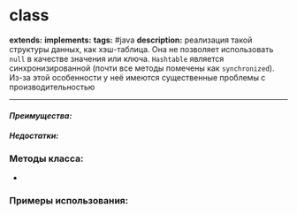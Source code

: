 # class 
**extends:** 
**implements:** 
**tags:** #java
**description:** реализация такой структуры данных, как хэш-таблица. Она не позволяет использовать `null` в качестве значения или ключа. `Hashtable` является синхронизированной (почти все методы помечены как `synchronized`). Из-за этой особенности у неё имеются существенные проблемы с производительностью

---
#### *Преимущества:*

#### *Недостатки:*

### Методы класса:
- 

### Примеры использования:
